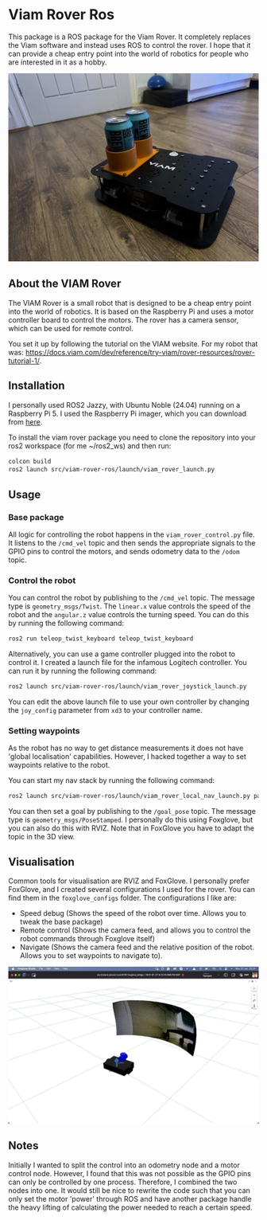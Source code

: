 # Viam Rover Ros
This package is a ROS package for the Viam Rover. It completely replaces the Viam software and instead uses ROS to control the rover. I hope that it can provide a cheap entry point into the world of robotics for people who are interested in it as a hobby.

![Viam Rover Bringing Beer](images/viam_bring_beer.jpeg)

## About the VIAM Rover
The VIAM Rover is a small robot that is designed to be a cheap entry point into the world of robotics. It is based on the Raspberry Pi and uses a motor controller board to control the motors. The rover has a camera sensor, which can be used for remote control. 

You set it up by following the tutorial on the VIAM website. For my robot that was: https://docs.viam.com/dev/reference/try-viam/rover-resources/rover-tutorial-1/. 

## Installation
I personally used ROS2 Jazzy, with Ubuntu Noble (24.04) running on a Raspberry Pi 5. I used the Raspberry Pi imager, which you can download from [here](https://www.raspberrypi.com/software/).

To install the viam rover package you need to clone the repository into your ros2 workspace (for me ~/ros2_ws) and then run: 
```bash
colcon build
ros2 launch src/viam-rover-ros/launch/viam_rover_launch.py
```

## Usage
### Base package
All logic for controlling the robot happens in the `viam_rover_control.py` file. It listens to the `/cmd_vel` topic and then sends the appropriate signals to the GPIO pins to control the motors, and sends odometry data to the `/odom` topic.

### Control the robot
You can control the robot by publishing to the `/cmd_vel` topic. The message type is `geometry_msgs/Twist`. The `linear.x` value controls the speed of the robot and the `angular.z` value controls the turning speed. You can do this by running the following command:
```bash
ros2 run teleop_twist_keyboard teleop_twist_keyboard
```
Alternatively, you can use a game controller plugged into the robot to control it. I created a launch file for the infamous Logitech controller. You can run it by running the following command:
```bash
ros2 launch src/viam-rover-ros/launch/viam_rover_joystick_launch.py
```
You can edit the above launch file to use your own controller by changing the `joy_config` parameter from `xd3` to your controller name. 

### Setting waypoints
As the robot has no way to get distance measurements it does not have 'global localisation' capabilities. However, I hacked together a way to set waypoints relative to the robot. 

You can start my nav stack by running the following command:
```bash
ros2 launch src/viam-rover-ros/launch/viam_rover_local_nav_launch.py params_file:=/home/roland/ros2_ws/src/viam-rover-ros/config/nav2_params.yaml 
```
You can then set a goal by publishing to the `/goal_pose` topic. The message type is `geometry_msgs/PoseStamped`. I personally do this using Foxglove, but you can also do this with RVIZ. Note that in FoxGlove you have to adapt the topic in the 3D view. 

## Visualisation
Common tools for visualisation are RVIZ and FoxGlove. I personally prefer FoxGlove, and I created several configurations I used for the rover. You can find them in the `foxglove_configs` folder.
The configurations I like are: 
- Speed debug (Shows the speed of the robot over time. Allows you to tweak the base package)
- Remote control (Shows the camera feed, and allows you to control the robot commands through Foxglove itself)
- Navigate (Shows the camera feed and the relative position of the robot. Allows you to set waypoints to navigate to). 

![Foxglove planning image](images/foxglove_planning.jpeg)


## Notes
Initially I wanted to split the control into an odometry node and a motor control node. However, I found that this was not possible as the GPIO pins can only be controlled by one process. Therefore, I combined the two nodes into one. It would still be nice to rewrite the code such that you can only set the motor 'power' through ROS and have another package handle the heavy lifting of calculating the power needed to reach a certain speed.
